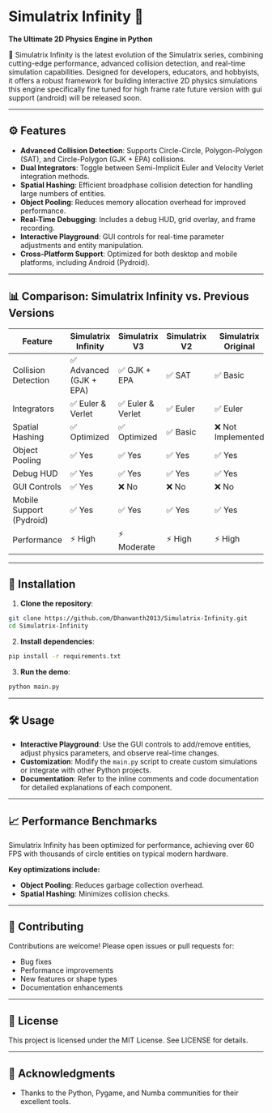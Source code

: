 # Simulatrix Infinity 🚀

**The Ultimate 2D Physics Engine in Python**

🌌 Simulatrix Infinity is the latest evolution of the Simulatrix series, combining cutting-edge performance, advanced collision detection, and real-time simulation capabilities. Designed for developers, educators, and hobbyists, it offers a robust framework for building interactive 2D physics simulations this engine specifically fine tuned for high frame rate future version with gui support (android) will be released soon.

---

## ⚙️ Features

* **Advanced Collision Detection**: Supports Circle-Circle, Polygon-Polygon (SAT), and Circle-Polygon (GJK + EPA) collisions.
* **Dual Integrators**: Toggle between Semi-Implicit Euler and Velocity Verlet integration methods.
* **Spatial Hashing**: Efficient broadphase collision detection for handling large numbers of entities.
* **Object Pooling**: Reduces memory allocation overhead for improved performance.
* **Real-Time Debugging**: Includes a debug HUD, grid overlay, and frame recording.
* **Interactive Playground**: GUI controls for real-time parameter adjustments and entity manipulation.
* **Cross-Platform Support**: Optimized for both desktop and mobile platforms, including Android (Pydroid).

---

## 📊 Comparison: Simulatrix Infinity vs. Previous Versions

| Feature                  | Simulatrix Infinity    | Simulatrix V3    | Simulatrix V2 | Simulatrix Original |
| ------------------------ | ---------------------- | ---------------- | ------------- | ------------------- |
| Collision Detection      | ✅ Advanced (GJK + EPA) | ✅ GJK + EPA      | ✅ SAT         | ✅ Basic             |
| Integrators              | ✅ Euler & Verlet       | ✅ Euler & Verlet | ✅ Euler       | ✅ Euler             |
| Spatial Hashing          | ✅ Optimized            | ✅ Optimized      | ✅ Basic       | ❌ Not Implemented   |
| Object Pooling           | ✅ Yes                  | ✅ Yes            | ✅ Yes         | ✅ Yes               |
| Debug HUD                | ✅ Yes                  | ✅ Yes            | ✅ Yes         | ✅ Yes               |
| GUI Controls             | ✅ Yes                 | ❌ No            | ❌ No          | ❌ No                |
| Mobile Support (Pydroid) | ✅ Yes                  | ✅ Yes            | ✅ Yes          | ✅ Yes                |
| Performance              | ⚡ High                 | ⚡ Moderate           | ⚡ High    | ⚡ High               |

---

## 🚀 Installation

1. **Clone the repository**:

```bash
git clone https://github.com/Dhanwanth2013/Simulatrix-Infinity.git
cd Simulatrix-Infinity
```

2. **Install dependencies**:

```bash
pip install -r requirements.txt
```

3. **Run the demo**:

```bash
python main.py
```

---

## 🛠️ Usage

* **Interactive Playground**: Use the GUI controls to add/remove entities, adjust physics parameters, and observe real-time changes.
* **Customization**: Modify the `main.py` script to create custom simulations or integrate with other Python projects.
* **Documentation**: Refer to the inline comments and code documentation for detailed explanations of each component.

---

## 📈 Performance Benchmarks

Simulatrix Infinity has been optimized for performance, achieving over 60 FPS with thousands of circle entities on typical modern hardware.

**Key optimizations include:**

* **Object Pooling**: Reduces garbage collection overhead.
* **Spatial Hashing**: Minimizes collision checks.

---

## 🤝 Contributing

Contributions are welcome! Please open issues or pull requests for:

* Bug fixes
* Performance improvements
* New features or shape types
* Documentation enhancements

---

## 📄 License

This project is licensed under the MIT License. See LICENSE for details.

---

## 🙏 Acknowledgments

* Thanks to the Python, Pygame, and Numba communities for their excellent tools.
